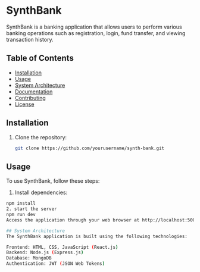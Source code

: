 # SynthBank

SynthBank is a banking application that allows users to perform various banking operations such as registration, login, fund transfer, and viewing transaction history.

## Table of Contents

- [Installation](#installation)
- [Usage](#usage)
- [System Architecture](#system-architecture)
- [Documentation](#documentation)
- [Contributing](#contributing)
- [License](#license)

## Installation

1. Clone the repository:

   ```bash
   git clone https://github.com/yourusername/synth-bank.git
## Usage
To use SynthBank, follow these steps:
1. Install dependencies:
  ```bash
npm install
2. start the server
 npm run dev
 Access the application through your web browser at http://localhost:5000.

## System Architecture
The SynthBank application is built using the following technologies:

Frontend: HTML, CSS, JavaScript (React.js)
Backend: Node.js (Express.js)
Database: MongoDB
Authentication: JWT (JSON Web Tokens)


 

